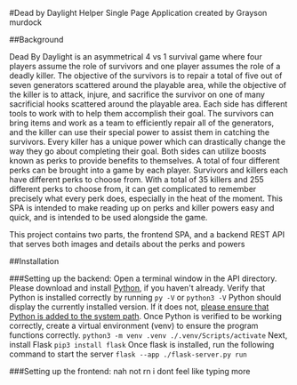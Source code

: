#Dead by Daylight Helper
Single Page Application created by Grayson murdock

##Background

Dead By Daylight is an asymmetrical 4 vs 1 survival game where four players assume the role of survivors and one player assumes the role of a deadly killer. The objective of the survivors is to repair a total of five out of seven generators scattered around the playable area, while the objective of the killer is to attack, injure, and sacrifice the survivor on one of many sacrificial hooks scattered around the playable area. Each side has different tools to work with to help them accomplish their goal. The survivors can bring items and work as a team to efficiently repair all of the generators, and the killer can use their special power to assist them in catching the survivors. Every killer has a unique power which can drastically change the way they go about completing their goal. Both sides can utilize boosts known as perks to provide benefits to themselves. A total of four different perks can be brought into a game by each player. Survivors and killers each have different perks to choose from. With a total of 35 killers and 255 different perks to choose from, it can get complicated to remember precisely what every perk does, especially in the heat of the moment. This SPA is intended to make reading up on perks and killer powers easy and quick, and is intended to be used alongside the game.

This project contains two parts, the frontend SPA, and a backend REST API that serves both images and details about the perks and powers

##Installation

###Setting up the backend:
    Open a terminal window in the API directory.
    Please download and install [Python](https://www.python.org/downloads/), if you haven't already.
    Verify that Python is installed correctly by running `py -V` or `python3 -V`
    Python should display the currently installed version. If it does not, [please ensure that Python is added to the system path](https://realpython.com/add-python-to-path/).
    Once Python is verified to be working correctly, create a virtual environment (venv) to ensure the program functions correctly.
    ```
    python3 -m venv .venv
    ./.venv/Scripts/activate
    ```
    Next, install Flask
    ```
    pip3 install flask
    ```
    Once flask is installed, run the following command to start the server
    ```
    flask --app ./flask-server.py run
    ```

###Setting up the frontend:
    nah not rn i dont feel like typing more
